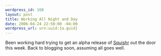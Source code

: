 ```yaml
--- 
wordpress_id: 168
layout: post
title: Working All Night and Day
date: 2006-04-24 22:50:00 -04:00
wordpress_url: urn:uuid:{a.guid}
---
```

<p>Been working hard trying to get an alpha release of <a href="http://www.squishr.com" title="Squishr">Squishr</a> out the door this week.  Back to blogging soon, assuming all goes well.</p>
